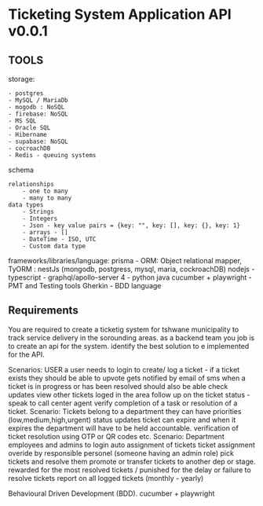 # Ticketing System Application API v0.0.1

## TOOLS

storage:

    - postgres
    - MySQL / MariaDb
    - mogodb : NoSQL
    - firebase: NoSQL
    - MS SQL
    - Oracle SQL
    - Hibername
    - supabase: NoSQL
    - cocroachDB
    - Redis - queuing systems

schema

    relationships
        - one to many
        - many to many
    data types
        - Strings
        - Integers
        - Json - key value pairs = {key: "", key: [], key: {}, key: 1}
        - arrays - []
        - DateTime - ISO, UTC
        - Custom data type 
frameworks/libraries/language:
    prisma - ORM: Object relational mapper, TyORM : nestJs (mongodb, postgress, mysql, maria, cockroachDB)
    nodejs -
    typescript -
    graphql/apollo-server 4 -
    python
    java
    cucumber + playwright - PMT and Testing tools
    Gherkin - BDD language

## Requirements
You are required to create a ticketig system for tshwane municipality to track service delivery in the sorounding areas. as a backend team you job is to create an api for the system. identify the best solution to e implemented for the API.

Scenarios: USER
    a user needs to login to create/ log a ticket - if a ticket exists they should be able to upvote
    gets notified by email of sms when a ticket is in progress or has been resolved
    should also be able check updates 
    view other tickets loged in the area
    follow up on the ticket status - speak to call center agent 
    verify completion of a task or resolution of a ticket.
Scenario: Tickets
    belong to a department
    they can have priorities (low,medium,high,urgent)
    status updates 
    ticket can expire and when it expires the department will have to be held accountable.
    verification of ticket resolution using OTP or QR codes etc.
Scenario: Department
    employees and admins  to login
    auto assignment of tickets
    ticket assignment overide by responsible personel (someone having an admin role)
    pick tickets and resolve them
    promote or transfer tickets to another dep or stage.
    rewarded for the most resolved tickets / punished for the delay or failure to resolve tickets
    report on all logged tickets (monthly - yearly)

Behavioural Driven Development (BDD).
cucumber + playwright









